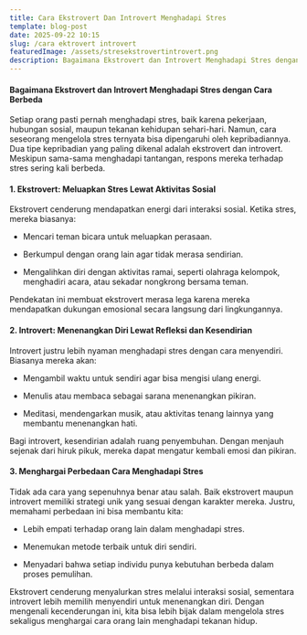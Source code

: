 ```yaml
---
title: Cara Ekstrovert Dan Introvert Menghadapi Stres
template: blog-post
date: 2025-09-22 10:15
slug: /cara ektrovert introvert
featuredImage: /assets/stresekstrovertintrovert.png
description: Bagaimana Ekstrovert dan Introvert Menghadapi Stres dengan Cara Berbeda
---
```


#### Bagaimana Ekstrovert dan Introvert Menghadapi Stres dengan Cara Berbeda

Setiap orang pasti pernah menghadapi stres, baik karena pekerjaan, hubungan sosial, maupun tekanan kehidupan sehari-hari. Namun, cara seseorang mengelola stres ternyata bisa dipengaruhi oleh kepribadiannya. Dua tipe kepribadian yang paling dikenal adalah ekstrovert dan introvert. Meskipun sama-sama menghadapi tantangan, respons mereka terhadap stres sering kali berbeda.

#### 1. Ekstrovert: Meluapkan Stres Lewat Aktivitas Sosial

Ekstrovert cenderung mendapatkan energi dari interaksi sosial. Ketika stres, mereka biasanya:

- Mencari teman bicara untuk meluapkan perasaan.

- Berkumpul dengan orang lain agar tidak merasa sendirian.

- Mengalihkan diri dengan aktivitas ramai, seperti olahraga kelompok, menghadiri acara, atau sekadar nongkrong bersama teman.

Pendekatan ini membuat ekstrovert merasa lega karena mereka mendapatkan dukungan emosional secara langsung dari lingkungannya.

#### 2. Introvert: Menenangkan Diri Lewat Refleksi dan Kesendirian

Introvert justru lebih nyaman menghadapi stres dengan cara menyendiri. Biasanya mereka akan:

- Mengambil waktu untuk sendiri agar bisa mengisi ulang energi.

- Menulis atau membaca sebagai sarana menenangkan pikiran.

- Meditasi, mendengarkan musik, atau aktivitas tenang lainnya yang membantu menenangkan hati.

Bagi introvert, kesendirian adalah ruang penyembuhan. Dengan menjauh sejenak dari hiruk pikuk, mereka dapat mengatur kembali emosi dan pikiran.

#### 3. Menghargai Perbedaan Cara Menghadapi Stres

Tidak ada cara yang sepenuhnya benar atau salah. Baik ekstrovert maupun introvert memiliki strategi unik yang sesuai dengan karakter mereka. Justru, memahami perbedaan ini bisa membantu kita:

- Lebih empati terhadap orang lain dalam menghadapi stres.

- Menemukan metode terbaik untuk diri sendiri.

- Menyadari bahwa setiap individu punya kebutuhan berbeda dalam proses pemulihan.


Ekstrovert cenderung menyalurkan stres melalui interaksi sosial, sementara introvert lebih memilih menyendiri untuk menenangkan diri. Dengan mengenali kecenderungan ini, kita bisa lebih bijak dalam mengelola stres sekaligus menghargai cara orang lain menghadapi tekanan hidup.

